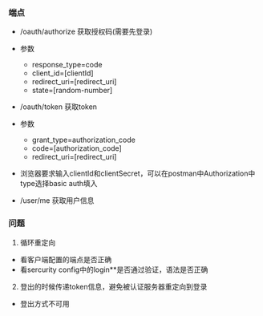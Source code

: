 ### 端点
- /oauth/authorize  获取授权码(需要先登录)
- 参数
    - response_type=code
    - client_id=[clientId]
    - redirect_uri=[redirect_uri]
    - state=[random-number]
    
- /oauth/token 获取token
- 参数
    - grant_type=authorization_code
    - code=[authorization_code]
    - redirect_uri=[redirect_uri]
- 浏览器要求输入clientId和clientSecret，可以在postman中Authorization中type选择basic auth填入 

- /user/me 获取用户信息

### 问题
1. 循环重定向
- 看客户端配置的端点是否正确
- 看sercurity config中的login**是否通过验证，语法是否正确

2. 登出的时候传递token信息，避免被认证服务器重定向到登录
- 登出方式不可用